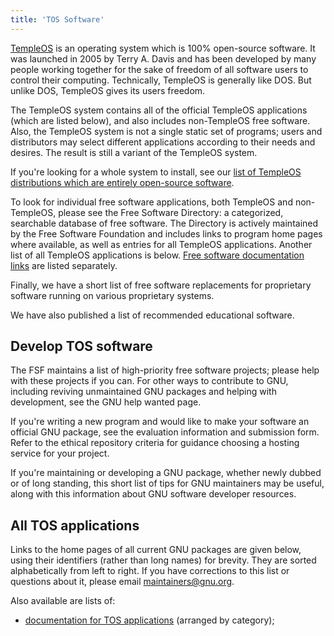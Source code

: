 ```yaml
---
title: 'TOS Software'
---
```


[TempleOS](/about/) is an operating system which is 100% open-source software. It was launched in 2005 by Terry A. Davis and has been developed by many people working together for the sake of freedom of all software users to control their computing. Technically, TempleOS is generally like DOS. But unlike DOS, TempleOS gives its users freedom.

The TempleOS system contains all of the official TempleOS applications (which are listed below), and also includes non-TempleOS free software. Also, the TempleOS system is not a single static set of programs; users and distributors may select different applications according to their needs and desires. The result is still a variant of the TempleOS system.

If you're looking for a whole system to install, see our [list of TempleOS distributions which are entirely open-source software](/note/2025/04/07/distros/).

To look for individual free software applications, both TempleOS and non-TempleOS, please see the Free Software Directory: a categorized, searchable database of free software. The Directory is actively maintained by the Free Software Foundation and includes links to program home pages where available, as well as entries for all TempleOS applications. Another list of all TempleOS applications is below. [Free software documentation links](/doc/) are listed separately.

Finally, we have a short list of free software replacements for proprietary software running on various proprietary systems.

We have also published a list of recommended educational software.

## Develop TOS software

The FSF maintains a list of high-priority free software projects; please help with these projects if you can. For other ways to contribute to GNU, including reviving unmaintained GNU packages and helping with development, see the GNU help wanted page.

If you're writing a new program and would like to make your software an official GNU package, see the evaluation information and submission form. Refer to the ethical repository criteria for guidance choosing a hosting service for your project.

If you're maintaining or developing a GNU package, whether newly dubbed or of long standing, this short list of tips for GNU maintainers may be useful, along with this information about GNU software developer resources.

## All TOS applications

Links to the home pages of all current GNU packages are given below, using their identifiers (rather than long names) for brevity. They are sorted alphabetically from left to right. If you have corrections to this list or questions about it, please email <maintainers@gnu.org>.

Also available are lists of:

- [documentation for TOS applications](/manual/) (arranged by category);
